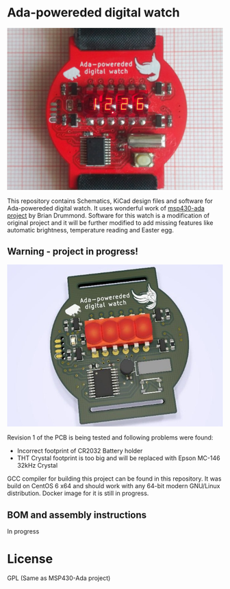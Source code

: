 # Ada-powereded digital watch

![Digital watch](watch.jpg)

This repository contains Schematics, KiCad design files and software for Ada-powereded digital watch.
It uses wonderful work of [msp430-ada project](https://sourceforge.net/projects/msp430ada/) by Brian Drummond.
Software for this watch is a modification of original project and it will be further modified to add missing
features like automatic brightness, temperature reading and Easter egg.

## Warning - project in progress!

![Digital watch 3D view](ada-watch-3d.jpg)

Revision 1 of the PCB is being tested and following problems were found:

- Incorrect footprint of CR2032 Battery holder
- THT Crystal footprint is too big and will be replaced with Epson MC-146 32kHz Crystal

GCC compiler for building this project can be found in this repository. It was build on CentOS 6 x64 and should work with any 64-bit modern GNU/Linux distribution.
Docker image for it is still in progress.

## BOM and assembly instructions
In progress

# License
GPL (Same as MSP430-Ada project)
